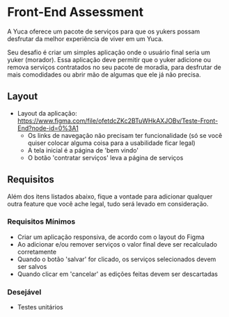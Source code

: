 # Front-End Assessment

A Yuca oferece um pacote de serviços para que os yukers possam desfrutar da melhor experiência de viver em um Yuca.

Seu desafio é criar um simples aplicação onde o usuário final seria um yuker (morador). Essa aplicação deve permitir que o yuker adicione ou remova serviços contratados no seu pacote de moradia, para desfrutar de mais comodidades ou abrir mão de algumas que ele já não precisa.


## Layout

- Layout da aplicação: https://www.figma.com/file/ofetdcZKc2BTuWHkAXJOBv/Teste-Front-End?node-id=0%3A1    
    - Os links de navegação não precisam ter funcionalidade (só se você quiser colocar alguma coisa para a usabilidade ficar legal)
    - A tela inicial é a página de 'bem vindo'
    - O botão 'contratar serviços' leva a página de serviços


## Requisitos

Além dos itens listados abaixo, fique a vontade para adicionar qualquer outra feature que você ache legal, tudo será levado em consideração.

### Requisitos Mínimos
- Criar um aplicação responsiva, de acordo com o layout do Figma
- Ao adicionar e/ou remover serviços o valor final deve ser recalculado corretamente
- Quando o botão 'salvar' for clicado, os serviços selecionados devem ser salvos
- Quando clicar em 'cancelar' as edições feitas devem ser descartadas

### Desejável
- Testes unitários
